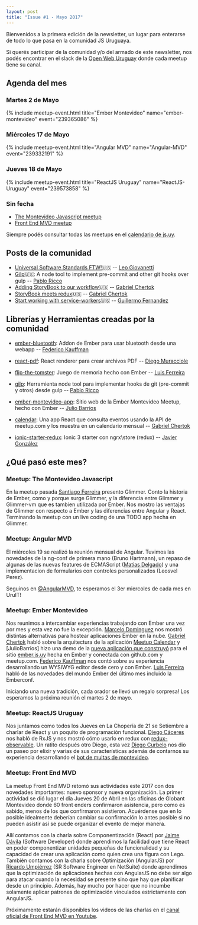 ```yaml
---
layout: post
title: "Issue #1 - Mayo 2017"
---
```

 
Bienvenidos a la primera edición de la newsletter, un lugar para enterarse de todo lo que pasa en la comunidad JS Uruguaya.

Si querés participar de la comunidad y/o del armado de este newsletter, nos podés encontrar en el slack de la [Open Web Uruguay](http://owu.herokuapp.com/) donde cada meetup tiene su canal.

## Agenda del mes

### Martes 2 de Mayo
{% include meetup-event.html title="Ember Montevideo" name="ember-montevideo" event="239365086" %}

### Miércoles 17 de Mayo
{% include meetup-event.html title="Angular MVD" name="Angular-MVD" event="239332191" %}

### Jueves 18 de Mayo
{% include meetup-event.html title="ReactJS Uruguay" name="ReactJS-Uruguay" event="239573858" %}

### Sin fecha
* [The Montevideo Javascript meetup](https://www.meetup.com/es/montevideojs/)
* [Front End MVD meetup](https://www.meetup.com/es/Front-End-MVD/)

Siempre podés consultar todas las meetups en el [calendario de js.uy](https://js-uy-calendar.now.sh/).

## Posts de la comunidad

* [Universal Software Standards FTW!](https://medium.com/@leog/universal-software-standards-ftw-cc4771ef3d3):us: -- [Leo Giovanetti]
* [Gilp](https://sophilabs.co/blog/gilp-node-tool-implement-precommit-hooks-in-gulp):us:: A node tool to implement pre-commit and other git hooks over gulp -- [Pablo Ricco]
* [Adding StoryBook to our workflow](https://medium.com/ingenious/adding-storybook-to-our-workflow-e32e817f972d):us: -- [Gabriel Chertok]
* [StoryBook meets redux](https://medium.com/ingenious/storybook-meets-redux-6ab09a5be346):us: -- [Gabriel Chertok]
* [Start working with service-workers](https://www.cavepot.com/blog/start-working-with-service-workers/):us: -- [Guillermo Fernandez]

## Librerías y Herramientas creadas por la comunidad

* [ember-bluetooth](https://github.com/wyeworks/ember-bluetooth): Addon de Ember para usar bluetooth desde una webapp -- [Federico Kauffman]

* [react-pdf](https://github.com/diegomura/react-pdf): React renderer para crear archivos PDF -- [Diego Muracciole]

* [flip-the-tomster](https://github.com/mvdwg/flip-the-tomster): Juego de memoria hecho con Ember -- [Luis Ferreira]

* [gilp](https://github.com/sophilabs/gilp): Herramienta node tool para implementar hooks de git (pre-commit y otros) desde gulp -- [Pablo Ricco]

* [ember-montevideo-app](https://github.com/jubar/ember-montevideo-app): Sitio web de la Ember Montevideo Meetup, hecho con Ember -- [Julio Barrios]

* [calendar](https://github.com/js-uy/calendar): Una app React que consulta eventos usando la API de meetup.com y los muestra en un calendario mensual -- [Gabriel Chertok]

* [ionic-starter-redux](https://github.com/javico2609/ionic-starter-redux): Ionic 3 starter con ngrx\store (redux) -- [Javier González]

## ¿Qué pasó este mes?

### Meetup: The Montevideo Javascript
En la meetup pasada [Santiago Ferreira] presento Glimmer. Conto la historia de Ember, como y porque surge Glimmer, y la diferencia entre Glimmer y Glimmer-vm que es tambien utilizada por Ember. Nos mostro las ventajas de Glimmer con respecto a Ember y las diferencias entre Angular y React. Terminando la meetup con un live coding de una TODO app hecha en Glimmer.

### Meetup: Angular MVD
El miércoles 19 se realizó la reunión mensual de Angular. Tuvimos las novedades de la ng-conf de primera mano (Bruno Hartmann), un repaso de algunas de las nuevas features de ECMAScript ([Matias Delgado]) y una implementacion de formularios con controles personalizados (Leosvel Perez).

Seguinos en [@AngularMVD](http://twitter.com/AngularMVD), te esperamos el 3er miercoles de cada mes en UruIT!

### Meetup: Ember Montevideo
Nos reunimos a intercambiar experiencias trabajando con Ember una vez por mes y esta vez no fue la excepción. [Marcelo Dominguez] nos mostró distintas alternativas para hostear aplicaciones Ember en la nube. [Gabriel Chertok] habló sobre la arquitectura de la aplicación [Meetup Calendar](https://github.com/js-uy/calendar) y [JulioBarrios] hizo una demo de la [nueva aplicación que construyó](https://github.com/jubar/ember-montevideo-app) para el sitio [ember.js.uy](http://ember.js.uy/) hecha en Ember y conectada con github.com y meetup.com. [Federico Kauffman] nos contó sobre su experiencia desarrollando un WYSIWYG editor desde cero y con Ember. [Luis Ferreira] habló de las novedades del mundo Ember del último mes incluido la Emberconf.
 
Iniciando una nueva tradición, cada orador se llevó un regalo sorpresa! Los esperamos la próxima reunión el martes 2 de mayo.

### Meetup: ReactJS Uruguay
Nos juntamos como todos los Jueves en La Chopería de 21 se Setiembre a charlar de React y un poquito de programación funcional. [Diego Cáceres] nos habló de RxJS y nos mostró cómo usarlo en redux con [redux-observable](https://github.com/redux-observable/redux-observable). Un ratito después otro Diego, esta vez [Diego Curbelo] nos dio un paseo por elixir y varias de sus características además de contarnos su experiencia desarrollando el [bot de multas de montevideo](https://github.com/diegocurbelo/multas).

### Meetup: Front End MVD
La meetup Front End MVD retomó sus actividades este 2017 con dos novedades importantes: nuevo sponsor y nueva organización. La primer actividad se dió lugar el día Jueves 20 de Abril en las oficinas de Globant Montevideo donde 60 front enders confirmaron asistencia, pero como es sabido, menos de los que confirmaron asistieron. Acuérdense que en lo posible idealmente deberían cambiar su confirmación lo antes posible si no pueden asistir así se puede organizar el evento de mejor manera.
 
Allí contamos con la charla sobre Componentización (React) por [Jaime Dávila] (Software Developer) donde aprendimos la facilidad que tiene React en poder componentizar unidades pequeñas de funcionalidad y su capacidad de crear una aplicación como quien crea una figura con Lego. También contamos con la charla sobre Optimización (AngularJS) por [Ricardo Umpiérrez] (SR Software Engineer en NetSuite) donde aprendimos que la optimización de aplicaciones hechas con AngularJS no debe ser algo para atacar cuando la necesidad se presente sino que hay que planificar desde un principio. Además, hay mucho por hacer que no incumbe solamente aplicar patrones de optimización vinculados estrictamente con AngularJS.
 
Próximamente estarán disponibles los videos de las charlas en el [canal oficial de Front End MVD en Youtube](https://www.youtube.com/channel/UCntpzdB-PUHrN64KPsgv1Ig).

[Leo Giovanetti]: https://twitter.com/leog
[Pablo Ricco]: https://twitter.com/pricco
[Gabriel Chertok]: https://twitter.com/iamcherta
[Guillermo Fernandez]: https://twitter.com/ollita7
[Federico Kauffman]: https://twitter.com/fedekauffman
[Diego Muracciole]: https://twitter.com/diegomura
[Luis Ferreira]: https://twitter.com/hidnasio
[Julio Barrios]: https://github.com/jubar
[Javier González]: https://github.com/javico2609
[Santiago Ferreira]: http://twitter.com/san650
[Matias Delgado]: https://twitter.com/matias_delgado
[Leosvel Perez]: https://twitter.com/leosvel85
[Marcelo Dominguez]: https://twitter.com/marpo60
[Diego Cáceres]: https://github.com/diego-caceres
[Diego Curbelo]: https://github.com/diegocurbelo
[Jaime Dávila]: https://twitter.com/diablourbano
[Ricardo Umpiérrez]: https://github.com/ricardoul